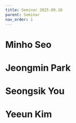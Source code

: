```yaml
---
title: Seminar 2025.09.10
parent: Seminar
nav_order: 1
---
```


# Minho Seo
# Jeongmin Park
# Seongsik You
# Yeeun Kim
